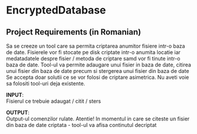 # EncryptedDatabase

## Project Requirements (in Romanian)  

Sa se creeze un tool care sa permita criptarea anumitor fisiere intr-o baza de date.
Fisierele vor fi stocate pe disk criptate intr-o anumita locatie iar medatadatele despre fisier /
metoda de criptare samd vor fi tinute intr-o baza de date.
Tool-ul va permite adaugare unui fisier in baza de date, citirea unui fisier din baza de date
precum si stergerea unui fisier din baza de date
Se accepta doar solutii ce se vor folosi de criptare asimetrica.
Nu aveti voie sa folositi tool-uri deja existente.

**INPUT**:  
Fisierul ce trebuie adaugat / citit / sters

**OUTPUT**:  
Output-ul comenzilor rulate.
Atentie! In momentul in care se citeste un fisier din baza de date criptata - tool-ul va afisa
continutul decriptat

